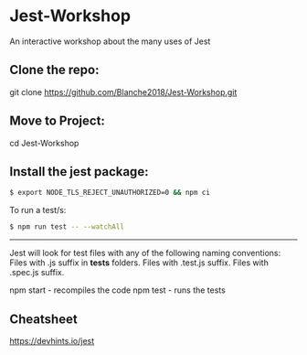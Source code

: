 # Jest-Workshop
An interactive workshop about the many uses of Jest

Clone the repo:
---------------
git clone https://github.com/Blanche2018/Jest-Workshop.git

Move to Project:
-----------------
cd Jest-Workshop

Install the jest package:
-------------------------
```bash
$ export NODE_TLS_REJECT_UNAUTHORIZED=0 && npm ci
```

To run a test/s:
```bash
$ npm run test -- --watchAll
```

---------------

Jest will look for test files with any of the following naming conventions:
Files with .js suffix in __tests__ folders.
Files with .test.js suffix.
Files with .spec.js suffix.

npm start - recompiles the code
npm test - runs the tests


Cheatsheet
----------
https://devhints.io/jest